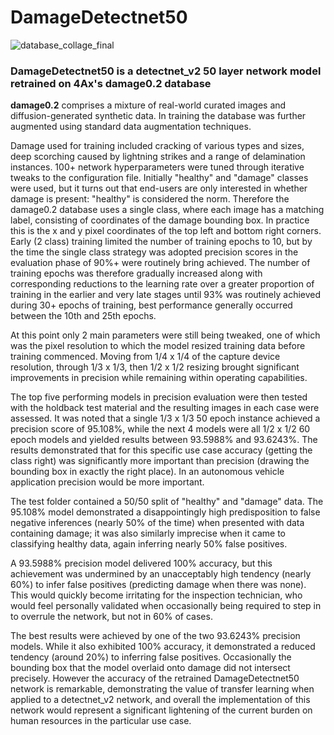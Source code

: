 # DamageDetectnet50

![database_collage_final](https://github.com/4Ax-Technologies/capture_device1/assets/90104815/3891e9af-66ed-4324-8eb5-f9847d1eec2d)

### DamageDetectnet50 is a detectnet_v2 50 layer network model retrained on 4Ax's damage0.2 database 

__damage0.2__ comprises a mixture of real-world curated images and diffusion-generated synthetic data. In training the database was further
augmented using standard data augmentation techniques.

Damage used for training included cracking of various types and sizes, deep scorching caused by lightning strikes and a range of delamination 
instances. 100+ network hyperparameters were tuned through iterative tweaks to the configuration file. Initially "healthy" and "damage" 
classes were used, but it turns out that end-users are only interested in whether damage is present: "healthy" is considered the norm. Therefore 
the damage0.2  database uses a single class, where each image has a matching label, consisting of coordinates of the damage bounding box. In 
practice this is the x and y pixel coordinates of the top left and bottom right corners. Early (2 class) training limited the number of training 
epochs to 10, but by the time the single class strategy was adopted precision scores in the evaluation phase of 90%+ were routinely bring achieved. 
The number of training epochs was therefore gradually increased along with corresponding reductions to the learning rate over a greater proportion 
of training in the earlier and very late stages until 93% was routinely achieved during 30+ epochs of training, best performance generally occurred 
between the 10th and 25th epochs. 

At this point only 2 main parameters were still being tweaked, one of which was the pixel resolution to which the model resized training data 
before training commenced. Moving from 1/4 x 1/4 of the capture device resolution, through 1/3 x 1/3, then 1/2 x 1/2 resizing brought significant
improvements in precision while remaining within operating capabilities. 

The top five performing models in precision evaluation were then tested with the holdback test material and the resulting images in each case 
were assessed. It was noted that a single 1/3 x 1/3 50 epoch instance achieved a precision score of 95.108%, while the next 4 models were all 
1/2 x 1/2 60 epoch models and yielded results between 93.5988% and 93.6243%. The results demonstrated that for this specific use case accuracy 
(getting the class right) was significantly more important than precision (drawing the bounding box in exactly the right place). In an autonomous 
vehicle application precision would be more important.

The test folder contained a 50/50 split of "healthy" and "damage" data. The 95.108% model demonstrated a disappointingly high predisposition 
to false negative inferences (nearly 50% of the time) when presented with data containing damage; it was also similarly imprecise when it came 
to classifying healthy data, again inferring nearly 50% false positives.

A 93.5988% precision model delivered 100% accuracy, but this achievement was undermined by an unacceptably high tendency (nearly 60%) 
to infer false positives (predicting damage when there was none). This would quickly become irritating for the inspection technician, who would 
feel personally validated when occasionally being required to step in to overrule the network, but not in 60% of cases.

The best results were achieved by one of the two 93.6243% precision models. While it also exhibited 100% accuracy, it demonstrated a reduced 
tendency (around 20%) to inferring false positives. Occasionally the bounding box that the model overlaid onto damage did not intersect precisely. 
However the accuracy of the retrained DamageDetectnet50 network is remarkable, demonstrating the value of transfer learning when applied to a 
detectnet_v2 network, and overall the implementation of this network would represent a significant lightening of the current burden on human 
resources in the particular use case.
